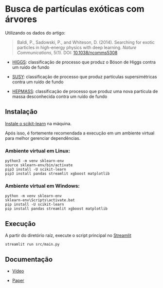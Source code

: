 # Busca de partículas exóticas com árvores

Utilizando os dados do artigo: 

> Baldi, P., Sadowski, P., and Whiteson, D. (2014). 
Searching for exotic particles in high-energy physics with deep learning. 
_Nature Communications_, 5(1).
DOI: [10.1038/ncomms5308](https://doi.org/10.1038/ncomms5308)

* [HIGGS](https://archive.ics.uci.edu/dataset/280/higgs):
classificação de processo que produz o Bóson de Higgs contra um ruído de fundo

* [SUSY](https://archive.ics.uci.edu/dataset/279/susy):
classificação de processo que produz partículas supersimétricas contra um ruído de fundo

* [HEPMASS](https://archive.ics.uci.edu/dataset/347/hepmass):
classificação de processo que produz uma nova partícula de massa desconhecida contra um ruído de fundo

## Instalação

[Instale o scikit-learn](https://scikit-learn.org/stable/install.html) na máquina.

Após isso, é fortemente recomendada a execução em um ambiente virtual para melhor gerenciar dependências.

### Ambiente virtual em Linux:

	python3 -m venv sklearn-env
	source sklearn-env/bin/activate
	pip3 install -U scikit-learn
	pip3 install pandas streamlit xgboost matplotlib   
	
### Ambiente virtual em Windows:

	python -m venv sklearn-env	
	sklearn-env\Scripts\activate.bat
	pip install -U scikit-learn
	pip install pandas streamlit xgboost matplotlib
	
## Execução

A partir do diretório raíz, execute o script principal no [Streamlit](https://streamlit.io/)

	streamlit run src/main.py
	
## Documentação 
 
* [Vídeo](https://drive.google.com/file/d/1KaD92wdk-Tcg5ttq0VPN5ZVDYNHxf-jq/view)

* [Paper](doc/particles.pdf)